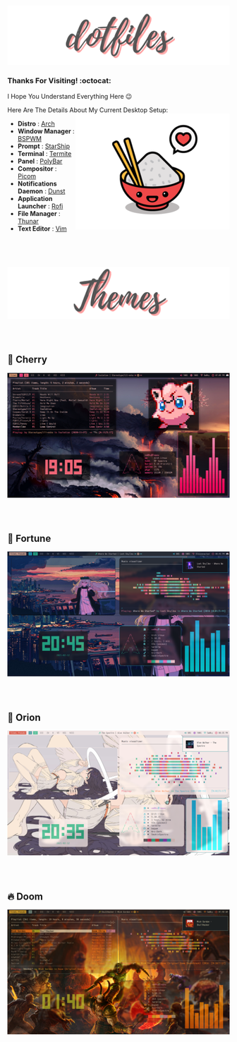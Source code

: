 ![alt text](Images/Banner_DotFiles.png)

### Thanks For Visiting! :octocat:



I Hope You Understand Everything Here :wink:

Here Are The Details About My Current Desktop Setup:
<a href="https://wiki.installgentoo.com/index.php/GNU/Linux_Ricing"><img src="Images/Banner_Rice.png" alt="" align="right" width="350px"></a>
- **Distro**                   : [Arch](https://archlinux.org/)
- **Window Manager**           : [BSPWM](https://github.com/baskerville/bspwm)
- **Prompt**                   : [StarShip](https://starship.rs/)
- **Terminal**                 : [Termite](https://github.com/thestinger/termite/)
- **Panel**                    : [PolyBar](https://github.com/polybar/polybar)
- **Compositor**               : [Picom](https://github.com/yshui/picom)
- **Notifications Daemon**    : [Dunst](https://github.com/dunst-project/dunst)
- **Application Launcher**    : [Rofi](https://github.com/davatorium/rofi)
- **File Manager**            : [Thunar](https://github.com/ranger/ranger)
- **Text Editor**             : [Vim](https://github.com/vim/vim)

<br/><br/><br/>

![alt text](Images/Banner_Themes.png)

<br/><br/>

## 🌸 Cherry
![alt text](Images/Rice_Cherry.png)


<br/><br/>


## 🎀 Fortune
![alt text](Images/Rice_Fortune.png) 

<br/><br/>

## 🌈 Orion
![alt text](Images/Rice_Orion.png) 


<br/><br/>

## 🔥 Doom
![alt text](Images/Rice_Doom.png)


